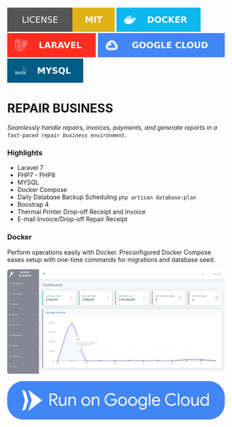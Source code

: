 ![Badge License](github-media/mit-license.svg)
![DOCKER](github-media/docker-badge.svg)
![LARAVEL](github-media/laravel-badge.svg)
![GOOGLE CLOUD](github-media/google-cloud.svg)
![MYSQL](github-media/mysql.svg)


# REPAIR BUSINESS
*Seamlessly handle repairs, invoices, payments, and generate reports in a `fast-paced repair business environment`.*

### Highlights
- Laravel 7
- PHP7 - PHP8
- MYSQL
- Docker Compose
- Daily Database Backup Scheduling `php artisan database:plan`
- Boostrap 4 
- Thermal Printer Drop-off Receipt and Invoice
- E-mail Invoice/Drop-off Repair Receipt

### Docker
Perform operations easily with Docker. Preconfigured Docker Compose eases setup with one-time commands for migrations and database seed.

![DASHBOARD](github-media/dashboard.png)

[![Run on Google Cloud](github-media/run-on-google-cloud-button.svg)](https://console.cloud.google.com/cloudshell/editor?shellonly=true&cloudshell_image=gcr.io/cloudrun/button&cloudshell_git_repo=https://github.com/thinkervolt/repair-business.git)

